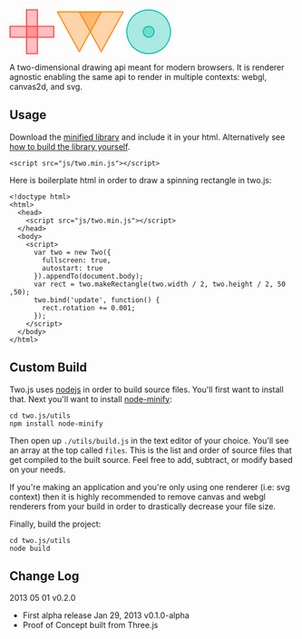 <svg version="1.1" style="visibility: visible;" width="285" height="80"><g transform="matrix(1 0 0 1 0 0)" visibility="hidden"><g id="two-10" transform="matrix(1.759 0 0 1.759 142.5 40)" visibility="hidden"><g id="two-3" transform="matrix(1 0 0 1 -58.52 0)" visibility="hidden"><path id="two-1" transform="matrix(1 0 0 1 0 0)" stroke="rgb(255,64,64)" fill="rgba(255,64,64,0.33)" fill-opacity="1" stroke-opacity="1" visibility="visible" stroke-linecap="round" stroke-linejoin="round" stroke-miterlimit="1" stroke-width="1" d="M 22.000 5.500 L -22.000 5.500 L -22.000 -5.500 L 22.000 -5.500 Z"></path><path id="two-2" transform="matrix(1 0 0 1 0 0)" stroke="rgb(255,64,64)" fill="rgba(255,64,64,0.33)" fill-opacity="1" stroke-opacity="1" visibility="visible" stroke-linecap="round" stroke-linejoin="round" stroke-miterlimit="1" stroke-width="1" d="M 5.500 22.000 L -5.500 22.000 L -5.500 -22.000 L 5.500 -22.000 Z"></path></g><g id="two-6" transform="matrix(1 0 0 1 0 0)" visibility="hidden"><path id="two-4" transform="matrix(1 0 0 1 -11 0)" stroke="rgb(255,128,0)" fill="rgba(255,128,0,0.33)" fill-opacity="1" stroke-opacity="1" visibility="visible" stroke-linecap="round" stroke-linejoin="round" stroke-miterlimit="1" stroke-width="1" d="M 0.000 20.000 L 22.000 -20.000 L -22.000 -20.000 Z"></path><path id="two-5" transform="matrix(1 0 0 1 11 0)" stroke="rgb(255,128,0)" fill="rgba(255,128,0,0.33)" fill-opacity="1" stroke-opacity="1" visibility="visible" stroke-linecap="round" stroke-linejoin="round" stroke-miterlimit="1" stroke-width="1" d="M 0.000 20.000 L 22.000 -20.000 L -22.000 -20.000 Z"></path></g><g id="two-9" transform="matrix(1 0 0 1 58.52 0)" visibility="hidden"><path id="two-7" transform="matrix(1 0 0 1 0 0)" stroke="rgb(0,191,168)" fill="rgba(0,191,168,0.33)" fill-opacity="1" stroke-opacity="1" visibility="visible" stroke-linecap="round" stroke-linejoin="round" stroke-miterlimit="1" stroke-width="1" d="M 22.000 0.000 C 22.000 5.557 19.485 11.627 15.556 15.556 C 11.627 19.485 5.557 22.000 0.000 22.000 C -5.557 22.000 -11.627 19.485 -15.556 15.556 C -19.485 11.627 -22.000 5.557 -22.000 0.000 C -22.000 -5.557 -19.485 -11.627 -15.556 -15.556 C -11.627 -19.485 -5.557 -22.000 -0.000 -22.000 C 5.557 -22.000 11.627 -19.485 15.556 -15.556 C 19.485 -11.627 22.000 -5.557 22.000 0.000 Z"></path><path id="two-8" transform="matrix(1 0 0 1 0 0)" stroke="rgb(0,191,168)" fill="rgba(0,191,168,0.33)" fill-opacity="1" stroke-opacity="1" visibility="visible" stroke-linecap="round" stroke-linejoin="round" stroke-miterlimit="1" stroke-width="1" d="M 5.500 0.000 C 5.500 1.389 4.871 2.907 3.889 3.889 C 2.907 4.871 1.389 5.500 0.000 5.500 C -1.389 5.500 -2.907 4.871 -3.889 3.889 C -4.871 2.907 -5.500 1.389 -5.500 0.000 C -5.500 -1.389 -4.871 -2.907 -3.889 -3.889 C -2.907 -4.871 -1.389 -5.500 -0.000 -5.500 C 1.389 -5.500 2.907 -4.871 3.889 -3.889 C 4.871 -2.907 5.500 -1.389 5.500 0.000 Z"></path></g></g></g></svg>

A two-dimensional drawing api meant for modern browsers. It is renderer agnostic enabling the same api to render in multiple contexts: webgl, canvas2d, and svg.

## Usage
Download the [minified library]() and include it in your html. Alternatively see [how to build the library yourself]().

    <script src="js/two.min.js"></script>

Here is boilerplate html in order to draw a spinning rectangle in two.js:

    <!doctype html>
    <html>
      <head>
        <script src="js/two.min.js"></script>
      </head>
      <body>
        <script>
          var two = new Two({
            fullscreen: true,
            autostart: true
          }).appendTo(document.body);
          var rect = two.makeRectangle(two.width / 2, two.height / 2, 50 ,50);
          two.bind('update', function() {
            rect.rotation += 0.001;
          });
        </script>
      </body>
    </html>

## Custom Build
Two.js uses [nodejs](http://nodejs.org/) in order to build source files. You'll first want to install that. Next you'll want to install [node-minify](https://npmjs.org/package/node-minify):

    cd two.js/utils
    npm install node-minify

Then open up `./utils/build.js` in the text editor of your choice. You'll see an array at the top called `files`. This is the list and order of source files that get compiled to the built source. Feel free to add, subtract, or modify based on your needs.

If you're making an application and you're only using one renderer (i.e: svg context) then it is highly recommended to remove canvas and webgl renderers from your build in order to drastically decrease your file size.

Finally, build the project:

    cd two.js/utils
    node build

## Change Log
2013 05 01 v0.2.0
+ First alpha release
Jan 29, 2013 v0.1.0-alpha
+ Proof of Concept built from Three.js